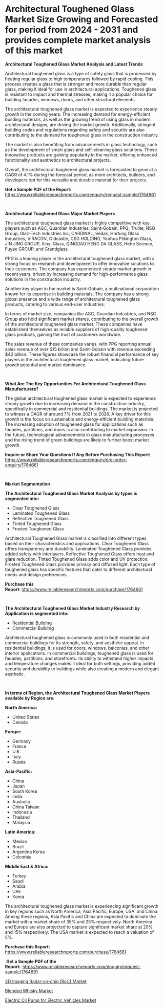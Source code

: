<p><h1>Architectural Toughened Glass Market Size Growing and Forecasted for period from 2024 - 2031 and provides complete market analysis of this market</h1></p><p><strong>Architectural Toughened Glass Market Analysis and Latest Trends</strong></p>
<p><p>Architectural toughened glass is a type of safety glass that is processed by heating regular glass to high temperatures followed by rapid cooling. This process creates a glass that is stronger and more durable than regular glass, making it ideal for use in architectural applications. Toughened glass is resistant to impact and thermal stresses, making it a popular choice for building facades, windows, doors, and other structural elements.</p><p>The architectural toughened glass market is expected to experience steady growth in the coming years. The increasing demand for energy-efficient building materials, as well as the growing trend of using glass in modern architectural designs, are driving the market growth. Additionally, stringent building codes and regulations regarding safety and security are also contributing to the demand for toughened glass in the construction industry.</p><p>The market is also benefiting from advancements in glass technology, such as the development of smart glass and self-cleaning glass solutions. These innovative products are gaining popularity in the market, offering enhanced functionality and aesthetics to architectural projects.</p><p>Overall, the architectural toughened glass market is forecasted to grow at a CAGR of 4.1% during the forecast period, as more architects, builders, and developers opt for this versatile and durable material for their projects.</p></p>
<p><strong>Get a Sample PDF of the Report:&nbsp;</strong> <a href="https://www.reliableresearchreports.com/enquiry/request-sample/1764661">https://www.reliableresearchreports.com/enquiry/request-sample/1764661</a></p>
<p>&nbsp;</p>
<p><strong>Architectural Toughened Glass Major Market Players</strong></p>
<p><p>The architectural toughened glass market is highly competitive with key players such as AGC, Guardian Industries, Saint-Gobain, PPG, Trulite, NSG Group, Glaz-Tech Industries Inc, CARDINAL, Sedak, Hartung Glass Industries, VIRACON, Oldcastle, CSG HOLDING, Yaohua Pilkington Glass, JIN JING GROUP, Xinyi Glass, QINGDAO HENG DA GLASS, Hehe Science, Fuyao GROUP, and Grandglass.</p><p>PPG is a leading player in the architectural toughened glass market, with a strong focus on research and development to offer innovative solutions to their customers. The company has experienced steady market growth in recent years, driven by increasing demand for high-performance glass solutions in the construction industry.</p><p>Another key player in the market is Saint-Gobain, a multinational corporation known for its expertise in building materials. The company has a strong global presence and a wide range of architectural toughened glass products, catering to various end-user industries.</p><p>In terms of market size, companies like AGC, Guardian Industries, and NSG Group also hold significant market shares, contributing to the overall growth of the architectural toughened glass market. These companies have established themselves as reliable suppliers of high-quality toughened glass products, gaining the trust of customers worldwide.</p><p>The sales revenue of these companies varies, with PPG reporting annual sales revenue of over $15 billion and Saint-Gobain with revenue exceeding $42 billion. These figures showcase the robust financial performance of key players in the architectural toughened glass market, indicating future growth potential and market dominance.</p></p>
<p>&nbsp;</p>
<p><strong>What Are The Key Opportunities For Architectural Toughened Glass Manufacturers?</strong></p>
<p><p>The global architectural toughened glass market is expected to experience steady growth due to increasing demand in the construction industry, specifically in commercial and residential buildings. The market is projected to witness a CAGR of around 7% from 2021 to 2026. A key driver for this growth is the focus on sustainable and energy-efficient building materials. The increasing adoption of toughened glass for applications such as facades, partitions, and doors is also contributing to market expansion. In the future, technological advancements in glass manufacturing processes and the rising trend of green buildings are likely to further boost market growth.</p></p>
<p><strong>Inquire or Share Your Questions If Any Before Purchasing This Report:</strong> <a href="https://www.reliableresearchreports.com/enquiry/pre-order-enquiry/1764661">https://www.reliableresearchreports.com/enquiry/pre-order-enquiry/1764661</a></p>
<p>&nbsp;</p>
<p><strong>Market Segmentation</strong></p>
<p><strong>The Architectural Toughened Glass Market Analysis by types is segmented into:</strong></p>
<p><ul><li>Clear Toughened Glass</li><li>Laminated Toughened Glass</li><li>Reflective Toughened Glass</li><li>Tinted Toughened Glass</li><li>Frosted Toughened Glass</li></ul></p>
<p><p>Architectural Toughened Glass market is classified into different types based on their characteristics and applications. Clear Toughened Glass offers transparency and durability. Laminated Toughened Glass provides added safety with interlayers. Reflective Toughened Glass offers heat and glare reduction. Tinted Toughened Glass adds color and UV protection. Frosted Toughened Glass provides privacy and diffused light. Each type of toughened glass has specific features that cater to different architectural needs and design preferences.</p></p>
<p><strong>Purchase this Report:&nbsp;</strong><a href="https://www.reliableresearchreports.com/purchase/1764661">https://www.reliableresearchreports.com/purchase/1764661</a></p>
<p>&nbsp;</p>
<p><strong>The Architectural Toughened Glass Market Industry Research by Application is segmented into:</strong></p>
<p><ul><li>Residential Building</li><li>Commercial Building</li></ul></p>
<p><p>Architectural toughened glass is commonly used in both residential and commercial buildings for its strength, safety, and aesthetic appeal. In residential buildings, it is used for doors, windows, balconies, and other interior applications. In commercial buildings, toughened glass is used for facades, partitions, and storefronts. Its ability to withstand higher impacts and temperature changes makes it ideal for both settings, providing added security and durability to buildings while also creating a modern and elegant aesthetic.</p></p>
<p>&nbsp;</p>
<p><strong>In terms of Region, the Architectural Toughened Glass Market Players available by Region are:</strong></p>
<p>
    <p> <strong> North America: </strong>
        <ul>
            <li>United States</li>
            <li>Canada</li>
        </ul>
        </p> 
    <p> <strong> Europe: </strong>
        <ul>
            <li>Germany</li>
            <li>France</li>
            <li>U.K.</li>
            <li>Italy</li>
            <li>Russia</li>
        </ul>
        </p> 
    <p> <strong> Asia-Pacific: </strong>
        <ul>
            <li>China</li>
            <li>Japan</li>
            <li>South Korea</li>
            <li>India</li>
            <li>Australia</li>
            <li>China Taiwan</li>
            <li>Indonesia</li>
            <li>Thailand</li>
            <li>Malaysia</li>
        </ul>
        </p> 
    <p> <strong> Latin America: </strong>
        <ul>
            <li>Mexico</li>
            <li>Brazil</li>
            <li>Argentina Korea</li>
            <li>Colombia</li>
        </ul>
        </p> 
    <p> <strong> Middle East & Africa: </strong>
        <ul>
            <li>Turkey</li>
            <li>Saudi</li>
            <li>Arabia</li>
            <li>UAE</li>
            <li>Korea</li>
        </ul>
    </p>
    </p>
<p><p>The architectural toughened glass market is experiencing significant growth in key regions such as North America, Asia Pacific, Europe, USA, and China. Among these regions, Asia Pacific and China are expected to dominate the market with a market share of 35% and 25% respectively. North America and Europe are also projected to capture significant market share at 20% and 15% respectively. The USA market is expected to reach a valuation of 5%.</p></p>
<p><strong>Purchase this Report: </strong><a href="https://www.reliableresearchreports.com/purchase/1764661">https://www.reliableresearchreports.com/purchase/1764661</a></p>
<p>&nbsp;<strong>Get a Sample PDF of the Report:&nbsp;&nbsp;</strong><a href="https://www.reliableresearchreports.com/enquiry/request-sample/1764661">https://www.reliableresearchreports.com/enquiry/request-sample/1764661</a></p>
<p><strong></strong></p>
<p><p><a href="https://gamy-alyssum-396.notion.site/4D-Imaging-Radar-on-chip-RoC-Market-Centers-on-Aspects-such-as-Market-Growth-Market-Share-Market-4db2748637844a3faf4ae24b8e3152f7">4D Imaging Radar-on-chip (RoC) Market</a></p><p><a href="https://view.publitas.com/reportprime-1/blended-whisky-market-analysis-examines-its-scope-on-growth-opportunities-and-forecasted-trends-spanning-from-2024-to-2031/">Blended Whisky Market</a></p><p><a href="https://natural-crush-b99.notion.site/Electric-Oil-Pump-for-Electric-Vehicles-Market-Size-Growth-Outlook-from-2024-to-2031-projecting-at-01e65e94f62a473eaa21f9002fae0c2c">Electric Oil Pump for Electric Vehicles Market</a></p></p>